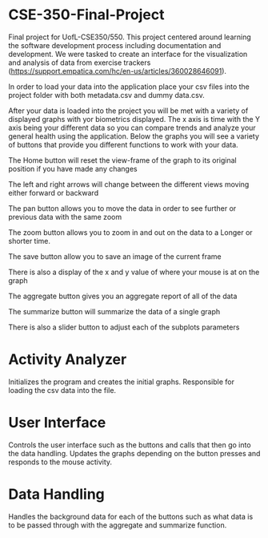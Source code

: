 # CSE-350-Final-Project
Final project for UofL-CSE350/550. This project centered around learning the software development process including documentation and development. We were tasked to create an interface for the visualization and analysis of data from exercise trackers (https://support.empatica.com/hc/en-us/articles/360028646091).

In order to load your data into the application place your csv files into the project folder with both metadata.csv and dummy data.csv.

After your data is loaded into the project you will be met with a variety of displayed graphs with yor biometrics displayed. The x axis is time with the Y axis being your different data so you can compare trends and analyze your general health using the application. Below the graphs you will see a variety of buttons that provide you different functions to work with your data.

The Home button will reset the view-frame of the graph to its original position if you have made any changes

The left and right arrows will change between the different views moving either forward or backward

The pan button allows you to move the data in order to see further or previous data with the same zoom

The zoom button allows you to zoom in and out on the data to a Longer or shorter time.

The save button allow you to save an image of the current frame

There is also a display of the x and y value of where your mouse is at on the graph 

The aggregate button gives you an aggregate report of all of the data

The summarize button will summarize the data of a single graph

There is also a slider button to adjust each of the subplots parameters 

# Activity Analyzer
Initializes the program and creates the initial graphs. Responsible for loading the csv data into the file. 

# User Interface
Controls the user interface such as the buttons and calls that then go into the data handling. Updates the graphs depending on the button presses and responds to the mouse activity. 

# Data Handling
Handles the background data for each of the buttons such as what data is to be passed through with the aggregate and summarize function. 


